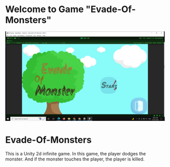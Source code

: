 # Welcome to Game "Evade-Of-Monsters"

![Game Image](https://github.com/Enjoy0099/Evade-Of-Monsters/blob/b85de211454918aefdd805be63bf2e0211ca36ce/Raw%20Image/Menu.png)

# Evade-Of-Monsters
This is a Unity 2d infinite game. In this game, the player dodges the monster. And if the monster touches the player, the player is killed.
